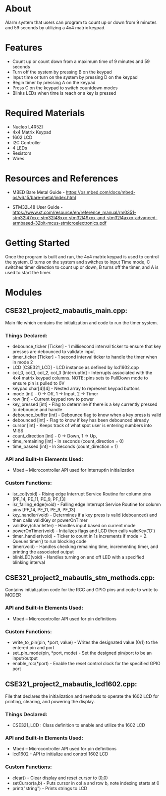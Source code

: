 # About
Alarm system that users can program to count up or down from 9 minutes and 59 seconds by utilizing a 4x4 matrix keypad.
# Features
* Count up or count down from a maximum time of 9 minutes and 59 seconds
* Turn off the system by pressing B on the keypad
* Input time or turn on the system by pressing D on the keypad
* Begin timer by pressing A on the keypad
* Press C on the keypad to switch countdown modes
* Blinks LEDs when time is reach or a key is pressed

# Required Materials
* Nucleo L4R5ZI
* 4x4 Matrix Keypad
* 1602 LCD
* I2C Controller
* 4 LEDs
* Resistors
* Wires

# Resources and References
* MBED Bare Metal Guide - https://os.mbed.com/docs/mbed-os/v6.15/bare-metal/index.html

* STM32L48 User Guide - https://www.st.com/resource/en/reference_manual/rm0351-stm32l47xxx-stm32l48xxx-stm32l49xxx-and-stm32l4axxx-advanced-armbased-32bit-mcus-stmicroelectronics.pdf 

# Getting Started
Once the program is built and run, the 4x4 matrix keypad is used to control the system. D turns on the system and switches to Input Time mode, C switches timer direction to count up or down, B turns off the timer, and A is used to start the timer.

# Modules

## CSE321_project2_mabautis_main.cpp:
Main file which contains the initialization and code to run the timer system.

### Things Declared: 
* debounce_ticker [Ticker] - 1 millisecond interval ticker to ensure that key presses are debounced to validate input
* timer_ticker [Ticker] - 1 second interval ticker to handle the timer when in mode 2
* LCD [CSE321_LCD] - LCD instance as defined by lcd1602.cpp
* col_0, col_1, col_2, col_3 [InterruptIn] - Interrupts associated with the 4x4 matrix keypad columns. NOTE: pins sets to PullDown mode to ensure pin is pulled to 0V
* keypad char[4][4] - Nested array to represent keypad buttons
* mode [int] -  0 -> Off, 1 -> Input, 2 -> Timer
* row [int] - Current keypad row to power
* key_pressed [int] - Flag to determine if there is a key currently pressed to debounce and handle
* debounce_buffer [int] - Debounce flag to know when a key press is valid
* debounced [int] - Flag to know if key has been debounced already
* cursor [int] - Keeps track of what spot user is entering numbers into M:SS
* count_direction [int] - 0 -> Down, 1 -> Up,
* time_remaining [int] - In seconds (count_direction = 0)
* time_passed [int] - In Seconds (count_direction = 1)

### API and Built-In Elements Used:
* Mbed – Microcontroller API used for InterruptIn initialization

### Custom Functions:
* isr_col(void) - Rising edge Interrupt Service Routine for column pins [PF_14, PE_11, PE_9, PF_13]
* isr_falling_edge(void) - Falling edge Interrupt Service Routine for column pins [PF_14, PE_11, PE_9, PF_13]
* key_handler(void) - Determines if a key press is valid (debounced) and then calls validKey or powerOnTimer
* validKey(char letter) - Handles input based on current mode
* powerOnTimer(void) - Initalizes flags and LCD then calls validKey('D')
* timer_handler(void) - Ticker to count in 1s increments if mode = 2. Queues timer() to run blocking code
* timer(void) - Handles checking remaining time, incrementing timer, and printing the associated output
* blinkLED(void) - Handles turning on and off LED with a specified blinking interval

## CSE321_project2_mabautis_stm_methods.cpp:
Contains initialization code for the RCC and GPIO pins and code to write to MODER

### API and Built-In Elements Used:
* Mbed – Microcontroller API used for pin definitions

### Custom Functions:
* write_to_pin(pin, *port, value) - Writes the designated value (0/1) to the entered pin and port
* set_pin_mode(pin, *port, mode) - Set the designed pin/port to be an input/output
* enable_rcc(*port) - Enable the reset control clock for the specified GPIO port

## CSE321_project2_mabautis_lcd1602.cpp:
File that declares the initialization and methods to operate the 1602 LCD for printing, clearing, and powering the display.

### Things Declared: 
* CSE321_LCD : Class definition to enable and utilize the 1602 LCD

### API and Built-In Elements Used:
* Mbed – Microcontroller API used for pin definitions
* lcd1602 - API to initialize and control 1602 LCD

### Custom Functions:
* clear() - Clear display and reset cursor to (0,0)
* setCursor(a,b) -  Puts cursor in col a and row b, note indexing starts at 0
* print("string") - Prints strings to LCD
